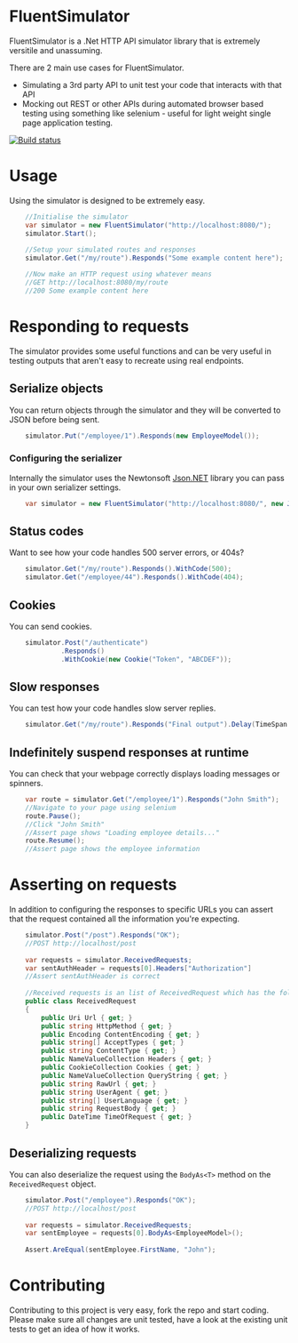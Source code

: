 # FluentSimulator
FluentSimulator is a .Net HTTP API simulator library that is extremely versitile and unassuming. 

There are 2 main use cases for FluentSimulator.

- Simulating a 3rd party API to unit test your code that interacts with that API
- Mocking out REST or other APIs during automated browser based testing using something like selenium - useful for light weight single page application testing.

[![Build status](https://ci.appveyor.com/api/projects/status/wi118asgtpeqg2ed?svg=true)](https://ci.appveyor.com/project/paulmorrishill/fluentsimulator)

# Usage
Using the simulator is designed to be extremely easy.

```c#
    //Initialise the simulator
    var simulator = new FluentSimulator("http://localhost:8080/");
    simulator.Start();
    
    //Setup your simulated routes and responses
    simulator.Get("/my/route").Responds("Some example content here");

    //Now make an HTTP request using whatever means
    //GET http://localhost:8080/my/route
    //200 Some example content here
```

# Responding to requests
The simulator provides some useful functions and can be very useful in testing outputs that aren't easy to recreate using real endpoints.

## Serialize objects
You can return objects through the simulator and they will be converted to JSON before being sent.

```c#
    simulator.Put("/employee/1").Responds(new EmployeeModel());
```

### Configuring the serializer
Internally the simulator uses the Newtonsoft [Json.NET](https://github.com/JamesNK/Newtonsoft.Json) library you can pass in your own serializer settings.

```c#
    var simulator = new FluentSimulator("http://localhost:8080/", new JsonSerialiserSettings());
```

## Status codes
Want to see how your code handles 500 server errors, or 404s?

```c#
    simulator.Get("/my/route").Responds().WithCode(500);
    simulator.Get("/employee/44").Responds().WithCode(404);
```

## Cookies
You can send cookies.

```c#
    simulator.Post("/authenticate")
             .Responds()
             .WithCookie(new Cookie("Token", "ABCDEF"));
```

## Slow responses
You can test how your code handles slow server replies.

```c#
    simulator.Get("/my/route").Responds("Final output").Delay(TimeSpan.FromSeconds(30));
```

## Indefinitely suspend responses at runtime
You can check that your webpage correctly displays loading messages or spinners.

```c#
    var route = simulator.Get("/employee/1").Responds("John Smith");
    //Navigate to your page using selenium
    route.Pause();
    //Click "John Smith"
    //Assert page shows "Loading employee details..."
    route.Resume();
    //Assert page shows the employee information
```

# Asserting on requests
In addition to configuring the responses to specific URLs you can assert that the request contained all the information you're expecting.

```c#
    simulator.Post("/post").Responds("OK");
    //POST http://localhost/post
    
    var requests = simulator.ReceivedRequests;
    var sentAuthHeader = requests[0].Headers["Authorization"]
    //Assert sentAuthHeader is correct
    
    //Received requests is an list of ReceivedRequest which has the following data
    public class ReceivedRequest
    {
        public Uri Url { get; }
        public string HttpMethod { get; }
        public Encoding ContentEncoding { get; }
        public string[] AcceptTypes { get; }
        public string ContentType { get; }
        public NameValueCollection Headers { get; }
        public CookieCollection Cookies { get; }
        public NameValueCollection QueryString { get; }
        public string RawUrl { get; }
        public string UserAgent { get; }
        public string[] UserLanguage { get; }
        public string RequestBody { get; }
        public DateTime TimeOfRequest { get; }
    }
```

## Deserializing requests
You can also deserialize the request using the ```BodyAs<T>``` method on the ```ReceivedRequest``` object.

```c#
    simulator.Post("/employee").Responds("OK");
    //POST http://localhost/post
    
    var requests = simulator.ReceivedRequests;
    var sentEmployee = requests[0].BodyAs<EmployeeModel>();
    
    Assert.AreEqual(sentEmployee.FirstName, "John");
```

# Contributing
Contributing to this project is very easy, fork the repo and start coding. Please make sure all changes are unit tested, have a look at the existing unit tests to get an idea of how it works.

